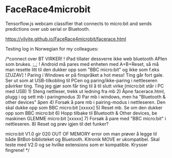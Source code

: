 # FaceRace4microbit
Tensorflow.js webcam classifier that connects to micro:bit and sends predictions over usb serial or Bluetooth.


https://vilvite.github.io/FaceRace4microbit/facerace.html

Testing log in Norwegian for my colleagues:

/*connect over BT VIRKER! 
! iPad tillater dessverre ikke web bluetooth APIen som brukes. ;_;
! Android må pares med enheten med A+B+Reset, så må man resette litt til den dukker opp som "BBC micro:bit" og ikke som f.eks [ZUZAV]
! Paring i Windows er på finspråket a hot mess! Ting går fort gale. Ser ut som at USB-tilkobling til PCen og paring/ikke-paring i nettleseren påvirker ting.
   Ting jeg gjør som får ting til å til slutt virke (micro:bit står i PC med USB)
    1) Steng nettleser, trekk ut ledning fra mb
    2) Åpne facerace.html, plugg i og sett mb i paringmodus
    3) Par mb i windows, men ha "Bluetooth & other devices" åpen
    4) Forsøk å pare mb i pairing-modus i nettleseren. Den skal dukke opp som BBC micro:bit [xxxxx]
    5) Reset mb. Se om den dukker opp som BBC micro:bit
    6) Hopp tilbake til Bluetooth & Other devices, be maskinen GLEMME micro:bit [xxxxx]
    7) Forsøk å pare med "BBC micro:bit" i nettleseren.
    8) Reset og prøv igjen til det funker?

micro:bit V1.0 gir 020 OUT OF MEMORY error om man prøver å legge til både BitBot-biblioteket og Bluetooth. Kitronik MOVE er ukompatibel.
Skal teste med V2.0 og se hvilke extensions som er kompatible. Krysser fingrene!
*/
